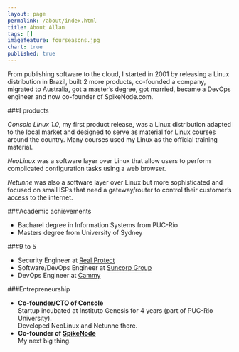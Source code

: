 ```yaml
---
layout: page
permalink: /about/index.html
title: About Allan
tags: []
imagefeature: fourseasons.jpg
chart: true
published: true
---
```


From publishing software to the cloud, I started in 2001 by releasing a Linux distribution in Brazil, built 2 more products, co-founded a company, migrated to Australia, got a master’s degree, got married, became a DevOps engineer and now co-founder of SpikeNode.com.

###I <i class="fa fa-heart"></i> products

*Console Linux 1.0*, my first product release, was a Linux distribution adapted to the local market and designed to serve as material for Linux courses around the country. Many courses used my Linux as the official training material.

*NeoLinux* was a software layer over Linux that allow users to perform complicated configuration tasks using a web browser.

*Netunne* was also a software layer over Linux but more sophisticated and focused on small ISPs that need a gateway/router to control their customer’s access to the internet.

###Academic achievements

- Bacharel degree in Information Systems from PUC-Rio
- Masters degree from University of Sydney

###9 to 5

- Security Engineer at [Real Protect](http://www.realprotect.net/)
- Software/DevOps Engineer at [Suncorp Group](http://www.suncorpgroup.com/)
- DevOps Engineer at [Cammy](http://www.cammy.com/)

###Entrepreneurship

<ul>
  <li><b>Co-founder/CTO of Console</b><br>
    Startup incubated at Instituto Genesis for 4 years (part of PUC-Rio University).<br>
    Developed NeoLinux and Netunne there.<br>

  </li>
  <li><b>Co-founder of <a href="http://www.spikenode.com">SpikeNode</a></b><br>
    My next big thing.<br>
  </li>
</ul>